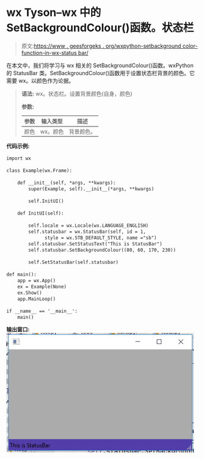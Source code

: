# wx Tyson–wx 中的 SetBackgroundColour()函数。状态栏

> 原文:[https://www . geesforgeks . org/wxpython-setbackground color-function-in-wx-status bar/](https://www.geeksforgeeks.org/wxpython-setbackgroundcolour-function-in-wx-statusbar/)

在本文中，我们将学习与 wx 相关的 SetBackgroundColour()函数。wxPython 的 StatusBar 类。SetBackgroundColour()函数用于设置状态栏背景的颜色。它需要 wx。以颜色作为论据。

> **语法:** wx。状态栏。设置背景颜色(自身，颜色)
> 
> **参数:**
> 
> | 参数 | 输入类型 | 描述 |
> | --- | --- | --- |
> | 颜色 | wx。颜色 | 背景颜色。 |

**代码示例:**

```
import wx

class Example(wx.Frame):

    def __init__(self, *args, **kwargs):
        super(Example, self).__init__(*args, **kwargs)

        self.InitUI()

    def InitUI(self):

        self.locale = wx.Locale(wx.LANGUAGE_ENGLISH)
        self.statusbar = wx.StatusBar(self, id = 1, 
              style = wx.STB_DEFAULT_STYLE, name ="sb")
        self.statusbar.SetStatusText("This is StatusBar")
        self.statusbar.SetBackgroundColour((80, 60, 170, 230))

        self.SetStatusBar(self.statusbar)

def main():
    app = wx.App()
    ex = Example(None)
    ex.Show()
    app.MainLoop()

if __name__ == '__main__':
    main()
```

**输出窗口:**
![](img/6e55f0c9c8f2bb8ac78a9d8f121f0be0.png)